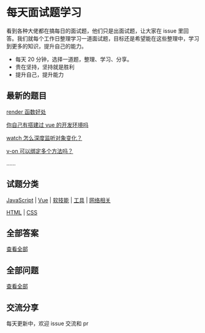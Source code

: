 # 每天面试题学习

看到各种大佬都在搞每日的面试题，他们只是出面试题，让大家在 issue 里回答。我们就每个工作日整理学习一道面试题，目标还是希望能在这些整理中，学习到更多的知识，提升自己的能力。

- 每天 20 分钟，选择一道题，整理、学习、分享。
- 贵在坚持，坚持就是胜利
- 提升自己，提升能力

## 最新的题目

[render 函数好处](https://github.com/kaisa911/DailyInterviewQuestion/blob/master/Questions/Vue/render函数好处.md)

[你自己有搭建过 vue 的开发环境吗](https://github.com/kaisa911/DailyInterviewQuestion/blob/master/Questions/Vue/你自己有搭建过vue的开发环境吗.md)

[watch 怎么深度监听对象变化？](https://github.com/kaisa911/DailyInterviewQuestion/blob/master/Questions/Vue/watch怎么深度监听对象变化.md)

[v-on 可以绑定多个方法吗？](https://github.com/kaisa911/DailyInterviewQuestion/blob/master/Questions/Vue/v-on可以绑定多个方法吗.md)

……
<br/>

## 试题分类

[JavaScript](https://github.com/kaisa911/DailyInterviewQuestion/blob/master/Classification/JavaScript.md) | [Vue](https://github.com/kaisa911/DailyInterviewQuestion/blob/master/Classification/Vue.md) | [软技能](https://github.com/kaisa911/DailyInterviewQuestion/blob/master/Classification/软技能.md) | [工具](https://github.com/kaisa911/DailyInterviewQuestion/blob/master/Classification/Tool.md) | [网络相关](https://github.com/kaisa911/DailyInterviewQuestion/blob/master/Classification/Network.md)

[HTML](https://github.com/kaisa911/DailyInterviewQuestion/blob/master/Classification/Html.md) | [CSS](https://github.com/kaisa911/DailyInterviewQuestion/blob/master/Classification/CSS.md)

## 全部答案

[查看全部](https://github.com/kaisa911/DailyInterviewQuestion/blob/master/answerList.md)

## 全部问题

[查看全部](https://github.com/kaisa911/DailyInterviewQuestion/blob/master/questionList.md)

## 交流分享

每天更新中，欢迎 issue 交流和 pr
